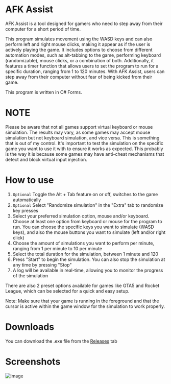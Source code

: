 # AFK Assist

AFK Assist is a tool designed for gamers who need to step away from their computer for a short period of time.

This program simulates movement using the WASD keys and can also perform left and right mouse clicks, making it appear as if the user is actively playing the game. It includes options to choose from different automation modes, such as alt-tabbing to the game, performing keyboard (randomizable), mouse clicks, or a combination of both. Additionally, it features a timer function that allows users to set the program to run for a specific duration, ranging from 1 to 120 minutes. With AFK Assist, users can step away from their computer without fear of being kicked from their game.

This program is written in C# Forms.


# NOTE

Please be aware that not all games support virtual keyboard or mouse simulation. The results may vary, as some games may accept mouse simulation but not keyboard simulation, and vice versa. This is something that is out of my control. It's important to test the simulation on the specific game you want to use it with to ensure it works as expected. This probably is the way it is because some games may have anti-cheat mechanisms that detect and block virtual input injection.


# How to use

1. ```Optional``` Toggle the Alt + Tab feature on or off, switches to the game automatically
2. ```Optional``` Select "Randomize simulation" in the "Extra" tab to randomize key presses
3. Select your preferred simulation option, mouse and/or keyboard. Choose at least one option from keyboard or mouse for the program to run. You can choose the specific keys you want to simulate (WASD keys), and also the mouse buttons you want to simulate (left and/or right click)
4. Choose the amount of simulations you want to perform per minute, ranging from 1 per minute to 10 per minute
5. Select the total duration for the simulation, between 1 minute and 120
6. Press "Start" to begin the simulation. You can also stop the simulation at any time by pressing "Stop"
7. A log will be available in real-time, allowing you to monitor the progress of the simulation

There are also 2 preset options available for games like GTA5 and Rocket League, which can be selected for a quick and easy setup.

Note: Make sure that your game is running in the foreground and that the cursor is active within the game window for the simulation to work properly.


# Downloads
You can download the .exe file from the <a href="https://github.com/yusuf0142/AFK-Assist/releases">Releases</a> tab


# Screenshots

![image](https://user-images.githubusercontent.com/70652416/226140202-485bd067-a7c2-48bd-8d3e-1fc87bf00f5f.png)
